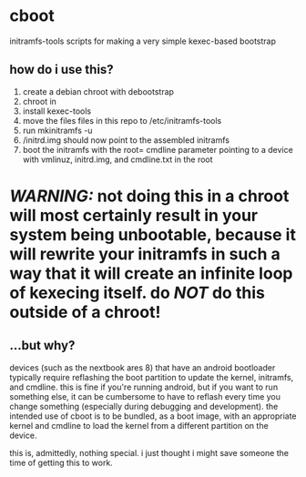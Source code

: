 # cboot
initramfs-tools scripts for making a very simple kexec-based bootstrap

## how do i use this?
1. create a debian chroot with debootstrap
2. chroot in
3. install kexec-tools
4. move the files files in this repo to /etc/initramfs-tools
5. run mkinitramfs -u
6. /initrd.img should now point to the assembled initramfs
7. boot the initramfs with the root= cmdline parameter pointing to a device with vmlinuz, initrd.img, and cmdline.txt in the root
# *WARNING:* not doing this in a chroot will most certainly result in your system being unbootable, because it will rewrite your initramfs in such a way that it will create an infinite loop of kexecing itself. do *NOT* do this outside of a chroot!

## ...but why?
devices (such as the nextbook ares 8) that have an android bootloader typically require reflashing the boot partition to update the kernel, initramfs, and cmdline. this is fine if you're running android, but if you want to run something else, it can be cumbersome to have to reflash every time you change something (especially during debugging and development). the intended use of cboot is to be bundled, as a boot image, with an appropriate kernel and cmdline to load the kernel from a different partition on the device.

this is, admittedly, nothing special. i just thought i might save someone the time of getting this to work.
